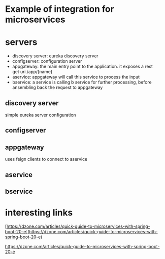 # Example of integration for microservices

# servers

- discovery server: eureka discovery server
- configserver: configuration server
- appgateway: the main entry point to the application. it exposes a rest get uri   /app/{name}
- aservice: appgateway will call this service to process the input
- bservice: a service is calling b service for further processing, before ansembling back the request to appgateway


## discovery server
simple eureka server configuration


## configserver

## appgateway

uses feign clients to connect to aservice

## aservice

## bservice


# interesting links
[https://dzone.com/articles/quick-guide-to-microservices-with-spring-boot-20-e](https://dzone.com/articles/quick-guide-to-microservices-with-spring-boot-20-e)


https://dzone.com/articles/quick-guide-to-microservices-with-spring-boot-20-e
